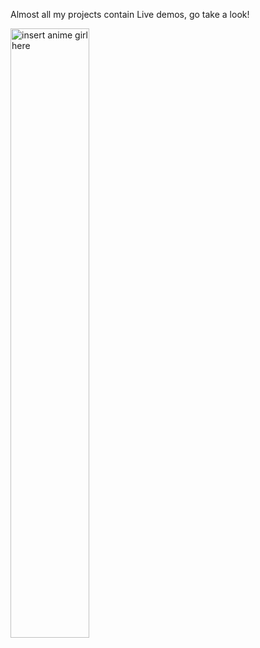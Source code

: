 <p>Almost all my projects contain Live demos, go take a look!</p>
<img src="https://i0.kym-cdn.com/photos/images/original/001/038/172/cbd.gif" alt="insert anime girl here" width="50%"> 
